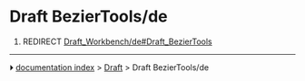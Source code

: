 # Draft BezierTools/de
1.  REDIRECT [Draft_Workbench/de#Draft_BezierTools](Draft_Workbench/de#Draft_BezierTools.md)



---
⏵ [documentation index](../README.md) > [Draft](Draft_Workbench.md) > Draft BezierTools/de
